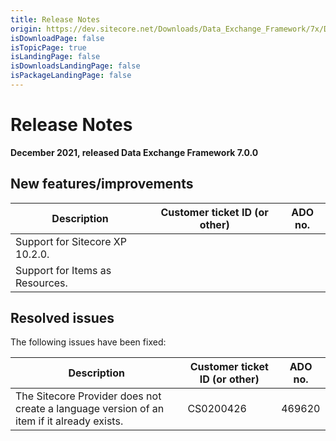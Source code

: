 ```yaml
---
title: Release Notes
origin: https://dev.sitecore.net/Downloads/Data_Exchange_Framework/7x/Data_Exchange_Framework_700/Release_Notes
isDownloadPage: false
isTopicPage: true
isLandingPage: false
isDownloadsLandingPage: false
isPackageLandingPage: false
---
```


# Release Notes

**December 2021, released Data Exchange Framework 7.0.0**

## New features/improvements

 | Description | Customer ticket ID (or other) | ADO no. |
 | --- | --- | --- |
 | ​​Support for Sitecore XP 10.2.0. |  |  |
 | ​​Support for Items as Resources. |  |  |

## Resolved issues

The following issues have been fixed:

 | Description | Customer ticket ID (or other) | ADO no. |
 | --- | --- | --- |
 | The Sitecore Provider does not create a language version of an item if it already exists. | CS0200426 | 469620 |